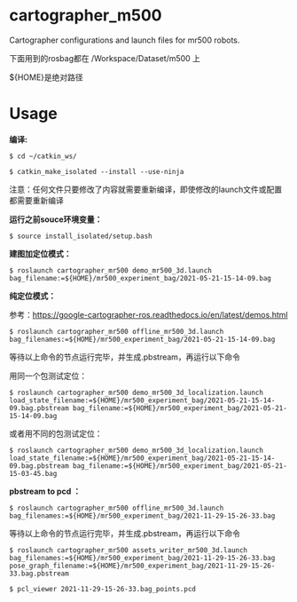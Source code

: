 # cartographer_m500

Cartographer configurations and launch files for mr500 robots.

下面用到的rosbag都在 /Workspace/Dataset/m500 上

${HOME}是绝对路径

#  Usage

**编译:**

	$ cd ~/catkin_ws/

	$ catkin_make_isolated --install --use-ninja 

注意：任何文件只要修改了内容就需要重新编译，即使修改的launch文件或配置都需要重新编译

**运行之前souce环境变量：**

	$ source install_isolated/setup.bash

**建图加定位模式：**

	$ roslaunch cartographer_mr500 demo_mr500_3d.launch bag_filename:=${HOME}/mr500_experiment_bag/2021-05-21-15-14-09.bag


**纯定位模式：**

参考：https://google-cartographer-ros.readthedocs.io/en/latest/demos.html

	$ roslaunch cartographer_mr500 offline_mr500_3d.launch bag_filenames:=${HOME}/mr500_experiment_bag/2021-05-21-15-14-09.bag

等待以上命令的节点运行完毕，并生成.pbstream，再运行以下命令

用同一个包测试定位：

	$ roslaunch cartographer_mr500 demo_mr500_3d_localization.launch load_state_filename:=${HOME}/mr500_experiment_bag/2021-05-21-15-14-09.bag.pbstream bag_filename:=${HOME}/mr500_experiment_bag/2021-05-21-15-14-09.bag
	
或者用不同的包测试定位：

	$ roslaunch cartographer_mr500 demo_mr500_3d_localization.launch load_state_filename:=${HOME}/mr500_experiment_bag/2021-05-21-15-14-09.bag.pbstream bag_filename:=${HOME}/mr500_experiment_bag/2021-05-21-15-03-45.bag
	
**pbstream to pcd ：**

	$ roslaunch cartographer_mr500 offline_mr500_3d.launch bag_filenames:=${HOME}/mr500_experiment_bag/2021-11-29-15-26-33.bag

等待以上命令的节点运行完毕，并生成.pbstream，再运行以下命令
	
	$ roslaunch cartographer_mr500 assets_writer_mr500_3d.launch bag_filenames:=${HOME}/mr500_experiment_bag/2021-11-29-15-26-33.bag pose_graph_filename:=${HOME}/mr500_experiment_bag/2021-11-29-15-26-33.bag.pbstream

	$ pcl_viewer 2021-11-29-15-26-33.bag_points.pcd







